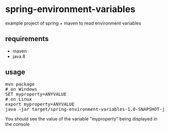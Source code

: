 # spring-environment-variables
example project of spring + maven to read environment variables 

## requirements
* maven
* java 8

## usage 
<pre>
mvn package
# on Windows
SET myproperty=ANYVALUE
# on Linux
export myproperty=ANYVALUE 
java -jar target/spring-environment-variables-1.0-SNAPSHOT-jar-with-dependencies.jar
</pre>


You should see the value of the variable "myproperty" being displayed in the console 